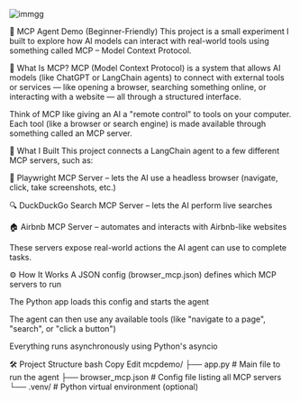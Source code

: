 

![immgg](https://github.com/user-attachments/assets/326a4047-77ed-4f2a-bea1-ae5ff40dccb7)


🧠 MCP Agent Demo (Beginner-Friendly)
This project is a small experiment I built to explore how AI models can interact with real-world tools using something called MCP – Model Context Protocol.

📌 What Is MCP?
MCP (Model Context Protocol) is a system that allows AI models (like ChatGPT or LangChain agents) to connect with external tools or services — like opening a browser, searching something online, or interacting with a website — all through a structured interface.

Think of MCP like giving an AI a "remote control" to tools on your computer. Each tool (like a browser or search engine) is made available through something called an MCP server.

🧰 What I Built
This project connects a LangChain agent to a few different MCP servers, such as:

🧪 Playwright MCP Server – lets the AI use a headless browser (navigate, click, take screenshots, etc.)

🔍 DuckDuckGo Search MCP Server – lets the AI perform live searches

🏠 Airbnb MCP Server – automates and interacts with Airbnb-like websites

These servers expose real-world actions the AI agent can use to complete tasks.

⚙️ How It Works
A JSON config (browser_mcp.json) defines which MCP servers to run

The Python app loads this config and starts the agent

The agent can then use any available tools (like "navigate to a page", "search", or "click a button")

Everything runs asynchronously using Python's asyncio

🛠 Project Structure
bash
Copy
Edit
mcpdemo/
├── app.py                  # Main file to run the agent
├── browser_mcp.json        # Config file listing all MCP servers
└── .venv/                  # Python virtual environment (optional)
